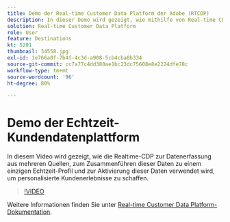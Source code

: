 ```yaml
---
title: Demo der Real-time Customer Data Platform der Adobe (RTCDP)
description: In dieser Demo wird gezeigt, wie mithilfe von Real-time CDP Daten aus mehreren Quellen erfasst, zu einem einzigen Echtzeit-Profil zusammengeführt und aktiviert werden, um personalisierte Kundenerlebnisse zu schaffen.
solution: Real-time Customer Data Platform
role: User
feature: Destinations
kt: 5291
thumbnail: 34558.jpg
exl-id: 1e766a0f-7b4f-4c3d-a908-5cb4cba8b334
source-git-commit: cc7a77c4dd380ae1bc23dc75608e8e2224dfe78c
workflow-type: tm+mt
source-wordcount: '96'
ht-degree: 80%

---
```


# Demo der Echtzeit-Kundendatenplattform

In diesem Video wird gezeigt, wie die Realtime-CDP zur Datenerfassung aus mehreren Quellen, zum Zusammenführen dieser Daten zu einem einzigen Echtzeit-Profil und zur Aktivierung dieser Daten verwendet wird, um personalisierte Kundenerlebnisse zu schaffen.

>[!VIDEO](https://video.tv.adobe.com/v/34558?quality=12&learn=on)


Weitere Informationen finden Sie unter [Real-time Customer Data Platform-Dokumentation](https://experienceleague.adobe.com/docs/experience-platform/rtcdp/overview.html?lang=de).
